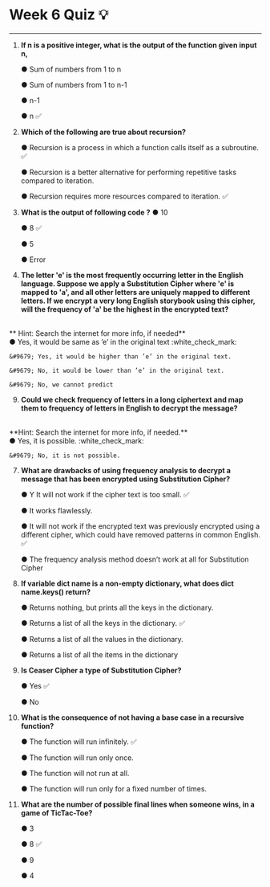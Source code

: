 # Week 6 Quiz :bulb:
***

1. **If n is a positive integer, what is the output of the function given input n,**
   <todo>

    &#9679; Sum of numbers from 1 to n
   
    &#9679; Sum of numbers from 1 to n-1
   
    &#9679; n-1

    &#9679; n :white_check_mark:
     
3. **Which of the following are true about recursion?**
   
    &#9679; Recursion is a process in which a function calls itself as a subroutine. :white_check_mark:

    &#9679; Recursion is a better alternative for performing repetitive tasks compared to iteration.
   
    &#9679; Recursion requires more resources compared to iteration. :white_check_mark:

5. **What is the output of following code ?**
    <todo>
    &#9679; 10 
 
    &#9679; 8 :white_check_mark:

    &#9679; 5 

    &#9679; Error 

7. **The letter 'e' is the most frequently occurring letter in the English language. Suppose we apply a Substitution Cipher where 'e' is mapped to 'a', and all other letters are uniquely mapped to different letters. If we encrypt a very long English storybook using this cipher, will the frequency of 'a' be the highest in the encrypted text?**
<br/>
** Hint: Search the internet for more info, if needed** <br/>
    &#9679; Yes, it would be same as ’e’ in the original text :white_check_mark: 
 
    &#9679; Yes, it would be higher than ’e’ in the original text.
   
    &#9679; No, it would be lower than ’e’ in the original text.

    &#9679; No, we cannot predict
   
9. **Could we check frequency of letters in a long ciphertext and map them to frequency of letters in English to decrypt the message?**
<br/>
**Hint: Search the internet for more info, if needed.**<br/>
    &#9679; Yes, it is possible. :white_check_mark: 

    &#9679; No, it is not possible.
   
7. **What are drawbacks of using frequency analysis to decrypt a message that has been encrypted using Substitution Cipher?** 
     
    &#9679; Y It will not work if the cipher text is too small. :white_check_mark: 
 
    &#9679; It works flawlessly.
   
    &#9679; It will not work if the encrypted text was previously encrypted using a different cipher, which could have removed patterns in common English. :white_check_mark: 

    &#9679;  The frequency analysis method doesn’t work at all for Substitution Cipher

7. **If variable dict name is a non-empty dictionary, what does dict name.keys() return?** 
     
    &#9679; Returns nothing, but prints all the keys in the dictionary.
 
    &#9679; Returns a list of all the keys in the dictionary. :white_check_mark: 
   
    &#9679; Returns a list of all the values in the dictionary. 

    &#9679; Returns a list of all the items in the dictionary

7. **Is Ceaser Cipher a type of Substitution Cipher?** 
     
    &#9679; Yes :white_check_mark: 
 
    &#9679; No 

7. **What is the consequence of not having a base case in a recursive function?** 
     
    &#9679; The function will run infinitely. :white_check_mark: 
 
    &#9679; The function will run only once.
   
    &#9679; The function will not run at all.

    &#9679; The function will run only for a fixed number of times.

7. **What are the number of possible final lines when someone wins, in a game of TicTac-Toe?** 
     
    &#9679;  3 
 
    &#9679; 8 :white_check_mark: 
   
    &#9679; 9
   
    &#9679; 4
